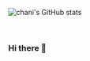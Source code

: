 <!-- <div align=center> -->
![chani's GitHub stats](https://github-readme-stats.vercel.app/api?username=chani1209&show_icons=true&theme=dracula)  
<!-- </div> -->
<br>  
<!-- <div align=center>
![Top Langs](https://github-readme-stats.vercel.app/api/top-langs/?username=chani1209&layout=Demo&theme=dracula)  
</div> -->

### Hi there 👋



<!--
**chani1209/chani1209** is a ✨ _special_ ✨ repository because its `README.md` (this file) appears on your GitHub profile.

Here are some ideas to get you started:

- 🔭 I’m currently working on ...
- 🌱 I’m currently learning ...
- 👯 I’m looking to collaborate on ...
- 🤔 I’m looking for help with ...
- 💬 Ask me about ...
- 📫 How to reach me: ...
- 😄 Pronouns: ...
- ⚡ Fun fact: ...
-->
